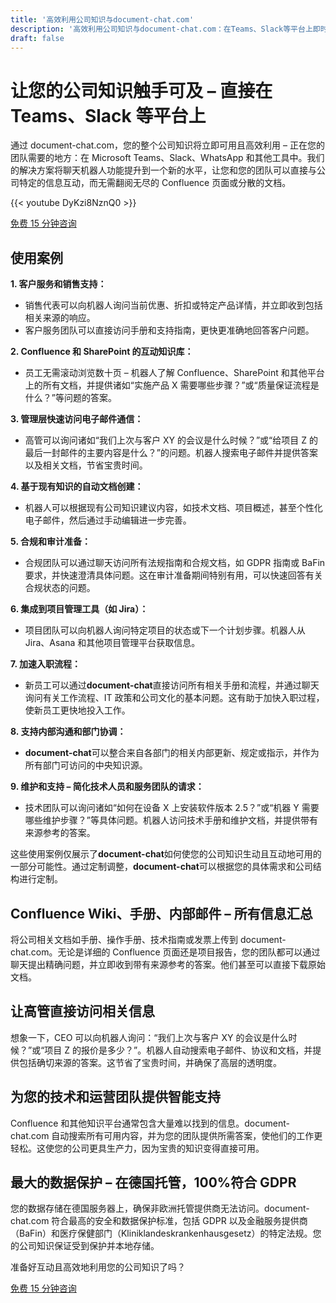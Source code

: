 ```yaml
---
title: '高效利用公司知识与document-chat.com'
description: '高效利用公司知识与document-chat.com：在Teams、Slack等平台上即时访问公司知识。优化客户服务、销售和内部流程。'
draft: false
---
```


# 让您的公司知识触手可及 – 直接在 Teams、Slack 等平台上

通过 document-chat.com，您的整个公司知识将立即可用且高效利用 – 正在您的团队需要的地方：在 Microsoft Teams、Slack、WhatsApp 和其他工具中。我们的解决方案将聊天机器人功能提升到一个新的水平，让您和您的团队可以直接与公司特定的信息互动，而无需翻阅无尽的 Confluence 页面或分散的文档。

{{< youtube DyKzi8NznQ0 >}}

<a id="book_meeting" class="btn btn-primary text-white" href="https://calendly.com/justin-guese/15min" target="_blank">免费 15 分钟咨询</a>

## 使用案例

**1. 客户服务和销售支持：**

- 销售代表可以向机器人询问当前优惠、折扣或特定产品详情，并立即收到包括相关来源的响应。
- 客户服务团队可以直接访问手册和支持指南，更快更准确地回答客户问题。

**2. Confluence 和 SharePoint 的互动知识库：**

- 员工无需滚动浏览数十页 – 机器人了解 Confluence、SharePoint 和其他平台上的所有文档，并提供诸如“实施产品 X 需要哪些步骤？”或“质量保证流程是什么？”等问题的答案。

**3. 管理层快速访问电子邮件通信：**

- 高管可以询问诸如“我们上次与客户 XY 的会议是什么时候？”或“给项目 Z 的最后一封邮件的主要内容是什么？”的问题。机器人搜索电子邮件并提供答案以及相关文档，节省宝贵时间。

**4. 基于现有知识的自动文档创建：**

- 机器人可以根据现有公司知识建议内容，如技术文档、项目概述，甚至个性化电子邮件，然后通过手动编辑进一步完善。

**5. 合规和审计准备：**

- 合规团队可以通过聊天访问所有法规指南和合规文档，如 GDPR 指南或 BaFin 要求，并快速澄清具体问题。这在审计准备期间特别有用，可以快速回答有关合规状态的问题。

**6. 集成到项目管理工具（如 Jira）：**

- 项目团队可以向机器人询问特定项目的状态或下一个计划步骤。机器人从 Jira、Asana 和其他项目管理平台获取信息。

**7. 加速入职流程：**

- 新员工可以通过**document-chat**直接访问所有相关手册和流程，并通过聊天询问有关工作流程、IT 政策和公司文化的基本问题。这有助于加快入职过程，使新员工更快地投入工作。

**8. 支持内部沟通和部门协调：**

- **document-chat**可以整合来自各部门的相关内部更新、规定或指示，并作为所有部门可访问的中央知识源。

**9. 维护和支持 – 简化技术人员和服务团队的请求：**

- 技术团队可以询问诸如“如何在设备 X 上安装软件版本 2.5？”或“机器 Y 需要哪些维护步骤？”等具体问题。机器人访问技术手册和维护文档，并提供带有来源参考的答案。

这些使用案例仅展示了**document-chat**如何使您的公司知识生动且互动地可用的一部分可能性。通过定制调整，**document-chat**可以根据您的具体需求和公司结构进行定制。

## Confluence Wiki、手册、内部邮件 – 所有信息汇总

将公司相关文档如手册、操作手册、技术指南或发票上传到 document-chat.com。无论是详细的 Confluence 页面还是项目报告，您的团队都可以通过聊天提出精确问题，并立即收到带有来源参考的答案。他们甚至可以直接下载原始文档。

## 让高管直接访问相关信息

想象一下，CEO 可以向机器人询问：“我们上次与客户 XY 的会议是什么时候？”或“项目 Z 的报价是多少？”。机器人自动搜索电子邮件、协议和文档，并提供包括确切来源的答案。这节省了宝贵时间，并确保了高层的透明度。

## 为您的技术和运营团队提供智能支持

Confluence 和其他知识平台通常包含大量难以找到的信息。document-chat.com 自动搜索所有可用内容，并为您的团队提供所需答案，使他们的工作更轻松。这使您的公司更具生产力，因为宝贵的知识变得直接可用。

## 最大的数据保护 – 在德国托管，100%符合 GDPR

您的数据存储在德国服务器上，确保非欧洲托管提供商无法访问。document-chat.com 符合最高的安全和数据保护标准，包括 GDPR 以及金融服务提供商（BaFin）和医疗保健部门（Kliniklandeskrankenhausgesetz）的特定法规。您的公司知识保证受到保护并本地存储。

准备好互动且高效地利用您的公司知识了吗？

<a id="book_meeting" class="btn btn-primary text-white" href="https://calendly.com/justin-guese/15min" target="_blank">免费 15 分钟咨询</a>
